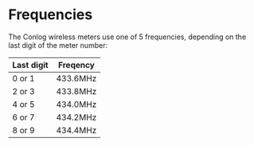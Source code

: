 # Frequencies

The Conlog wireless meters use one of 5 frequencies, depending on the last digit of the meter number:

|Last digit | Freqency |
|-----------|----------|
| 0 or 1    |	433.6MHz |
| 2 or 3    | 433.8MHz |
| 4 or 5    | 434.0MHz |
| 6 or 7    | 434.2MHz |
| 8 or 9    | 434.4MHz |

